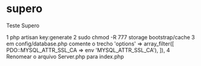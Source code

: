 # supero
Teste Supero

1 php artisan key:generate
2 sudo chmod -R 777 storage bootstrap/cache
3 em config/database.php comente o trecho  'options' => array_filter([ PDO::MYSQL_ATTR_SSL_CA => env 'MYSQL_ATTR_SSL_CA'), ]), 
4 Renomear o arquivo Server.php para index.php
